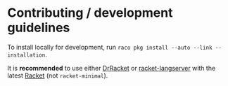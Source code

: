 # Contributing / development guidelines

To install locally for development, run `raco pkg install --auto --link
--installation`.

It is **recommended** to use either [DrRacket][dr] or [racket-langserver][rls]
with the latest [Racket][rkt] (not `racket-minimal`).

[dr]: https://docs.racket-lang.org/drracket/
[rls]: https://pkgs.racket-lang.org/package/racket-langserver
[rkt]: https://download.racket-lang.org/
